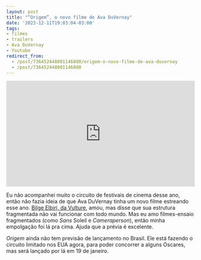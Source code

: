 ```yaml
---
layout: post
title: "“Origem”, o novo filme de Ava DuVernay"
date: '2023-12-11T19:03:04-03:00'
tags:
- filmes
- trailers
- Ava DuVernay
- Youtube
redirect_from: 
  - /post/736452448001146880/origem-o-novo-filme-de-ava-duvernay
  - /post/736452448001146880
---
```


<iframe style="width: 100%; height: auto; aspect-ratio: 16 / 9;" src="https://www.youtube.com/embed/ytUyrTQJp8M?feature=oembed&amp;enablejsapi=1&amp;origin=https://safe.txmblr.com&amp;wmode=opaque" frameborder="0" allow="accelerometer; autoplay; clipboard-write; encrypted-media; gyroscope; picture-in-picture; web-share" allowfullscreen title="ORIGIN - Official Teaser Trailer - Coming Soon"></iframe>

Eu não acompanhei muito o circuito de festivais de cinema desse ano, então não fazia ideia de que Ava DuVernay tinha um novo filme estreando esse ano. [Bilge Elbiri, da Vulture](https://www.vulture.com/article/ava-duvernay-origin-review-devastates-audience.html), amou, mas disse que sua estrutura fragmentada não vai funcionar com todo mundo. Mas eu amo filmes-ensaio fragmentados (como _Sans_ Soleil e _Cameraperson_), então minha empolgação foi lá pra cima. Ajuda que a prévia é excelente.

_Origem_ ainda não tem previsão de lançamento no Brasil. Ele está fazendo o circuito limitado nos EUA agora, para poder concorrer a alguns Oscares, mas será lançado por lá em 19 de janeiro.

